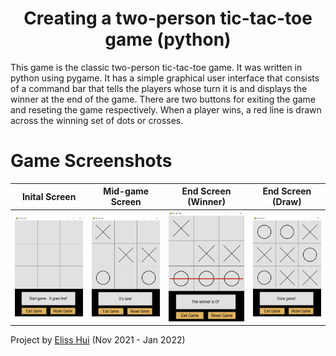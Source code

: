 <h1 align="center">Creating a two-person tic-tac-toe game (python)</h1>

This game is the classic two-person tic-tac-toe game. It was written in python using pygame. It has a simple graphical user interface that consists of a command bar that tells the players whose turn it is and displays the winner at the end of the game. There are two buttons for exiting the game and reseting the game respectively. When a player wins, a red line is drawn across the winning set of dots or crosses.

# Game Screenshots
| Inital Screen | Mid-game Screen | End Screen (Winner) | End Screen (Draw) |
|---------------|-----------------|---------------------|-------------------|
|![](https://github.com/elisshui/Tic-Tac-Toe/blob/main/InitalScreen.JPG) | ![](https://github.com/elisshui/Tic-Tac-Toe/blob/main/MidGameScreen.JPG) | ![](https://github.com/elisshui/Tic-Tac-Toe/blob/main/ScreenWin.JPG) | ![](https://github.com/elisshui/Tic-Tac-Toe/blob/main/ScreenDraw.JPG) |

Project by [Eliss Hui](https://github.com/elisshui "Eliss Hui") (Nov 2021 - Jan 2022)

